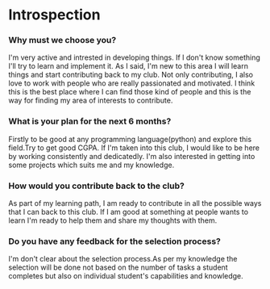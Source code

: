 # Introspection
### Why must we choose you?
I'm very active and intrested in developing things. If I don't know something I'll try to learn and implement it. As I said, I'm new to this area I will learn things and start contributing back to my club. Not only contributing, I also love to work with people who are really passionated and motivated. I think this is the best place where I can find those kind of people and this is the way for finding my area of interests to contribute.

### What is your plan for the next 6 months?
Firstly to be good at any programming language(python) and explore this field.Try to get good CGPA. If I'm taken into this club, I would like to be here by working consistently and dedicatedly. I'm also interested in getting into some projects which suits me and my knowledge.

### How would you contribute back to the club? 
As part of my learning path, I am ready to contribute in all the possible ways that I can back to this club. If I am good at something at people wants to learn I'm ready to help them and share my thoughts with them.

### Do you have any feedback for the selection process?
I'm don't clear about the selection process.As per my knowledge the selection will be done not based on the number of tasks a student completes but also on individual student's capabilities and knowledge.
